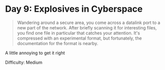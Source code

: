 # Day 9: Explosives in Cyberspace

> Wandering around a secure area, you come across a datalink port to a new part of the network. 
> After briefly scanning it for interesting files, you find one file in particular that catches 
> your attention. It's compressed with an experimental format, but fortunately, the documentation 
> for the format is nearby. 

A little annoying to get it right

Difficulty: Medium